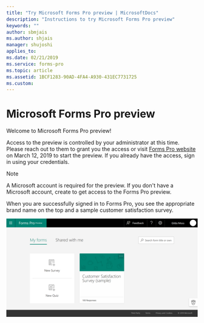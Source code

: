 ```yaml
---
title: "Try Microsoft Forms Pro preview | MicrosoftDocs"
description: "Instructions to try Microsoft Forms Pro preview"
keywords: ""
author: sbmjais
ms.author: shjais
manager: shujoshi
applies_to: 
ms.date: 02/21/2019
ms.service: forms-pro
ms.topic: article
ms.assetid: 1BCF1283-90AD-4FA4-A930-431EC7731725
ms.custom: 
---
```


# Microsoft Forms Pro preview

Welcome to Microsoft Forms Pro preview! 

Access to the preview is controlled by your administrator at this time. Please reach out to them to grant you the access or visit [Forms Pro website](http://aka.ms/formspro) on March 12, 2019 to start the preview. If you already have the access, sign in using your credentials.

> [!NOTE]
> A Microsoft account is required for the preview. If you don't have a Microsoft account, create to get access to the Forms Pro preview.

When you are successfully signed in to Forms Pro, you see the appropriate brand name on the top and a sample customer satisfaction survey.

![Home page](media/home.png "Home page")  

